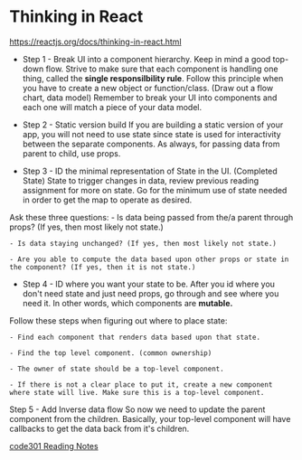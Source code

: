 # Thinking in React

https://reactjs.org/docs/thinking-in-react.html

- Step 1 - Break UI into a component hierarchy. 
Keep in mind a good top-down flow. Strive to make sure that each component is handling one thing, called the **single responsilbility rule**. Follow this principle when you have to create a new object or function/class. (Draw out a flow chart, data model) Remember to break your UI into components and each one will match a piece of your data model.

- Step 2 - Static version build
If you are building a static version of your app, you will not need to use state since state is used for interactivity between the separate components. As always, for passing data from parent to child, use props.

- Step 3 - ID the minimal representation of State in the UI. (Completed State)
State to trigger changes in data, review previous reading assignment for more on state. Go for the minimum use of state needed in order to get the map to operate as desired.

Ask these three questions:
    - Is data being passed from the/a parent through props? (If yes, then most likely not state.)
    
    - Is data staying unchanged? (If yes, then most likely not state.)

    - Are you able to compute the data based upon other props or state in the component? (If yes, then it is not state.)

- Step 4 - ID where you want your state to be.
After you id where you don't need state and just need props, go through and see where you need it. In other words, which components are **mutable.** 

Follow these steps when figuring out where to place state:
    
    - Find each component that renders data based upon that state.

    - Find the top level component. (common ownership)

    - The owner of state should be a top-level component.

    - If there is not a clear place to put it, create a new component where state will live. Make sure this is a top-level component.

Step 5 - Add Inverse data flow
So now we need to update the parent component from the children. Basically, your top-level component will have callbacks to get the data back from it's children.

[code301 Reading Notes](/301/code301Table.md)